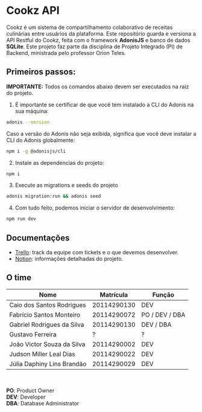 # Cookz API
Cookz é um sistema de compartilhamento colaborativo de receitas culinárias entre usuários da plataforma.
Este repositório guarda e versiona a API Restful do Cookz, feita com o framework **AdonisJS** e banco de dados **SQLite**.
Este projeto faz parte da disciplina de Projeto Integrado (PI) de Backend, ministrada pelo professor Orion Teles.

## Primeiros passos:
**IMPORTANTE:** Todos os comandos abaixo devem ser executados na raiz do projeto.

1. É importante se certificar de que você tem instalado a CLI do Adonis na sua máquina:
```bash
adonis --version
```

Caso a versão do Adonis não seja exibida, significa que você deve instalar a CLI do Adonis globalmente:
```bash
npm i -g @adonisjs/cli
```

2. Instale as dependencias do projeto:
```bash
npm i
```
3. Execute as migrations e seeds do projeto
```bash
adonis migration:run && adonis seed
```

4. Com tudo feito, podemos iniciar o servidor de desenvolvimento:
```bash
npm run dev
```

## Documentações
- [Trello](https://trello.com/b/oT1WyiMv/projeto-integrado-backend-api-de-receitas): track da equipe com tickets e o que devemos desenvolver.
- [Notion](https://www.notion.so/fabmont/Projeto-Integrado-de-Back-end-7deacacafa4f477fa4d1b1790115c0cf): informações detalhadas do projeto.

## O time
| Nome | Matrícula | Função
|--|--|--|
| Caio dos Santos Rodrigues | 20114290130 | DEV
| Fabrício Santos Monteiro | 20114290072 | PO / DEV / DBA
| Gabriel Rodrigues da Silva | 20114290130 | DEV / DBA
| Gustavo Ferreira | ? | ? |
| João Victor Souza da Silva | 20114290002 | DEV
| Judson Miller Leal Dias | 20114290022 | DEV
| Júlia Daphiny Lins Brandão | 20114290029 | DEV

<br>

**PO**: Product Owner
<br>
**DEV**: Developer
<br>
**DBA**: Database Administrator
